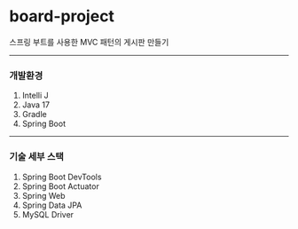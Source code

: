 # board-project
스프링 부트를 사용한 MVC 패턴의 게시판 만들기

----
### 개발환경
1. Intelli J
2. Java 17
3. Gradle
4. Spring Boot

----
### 기술 세부 스택
1. Spring Boot DevTools
2. Spring Boot Actuator
3. Spring Web
4. Spring Data JPA
5. MySQL Driver

